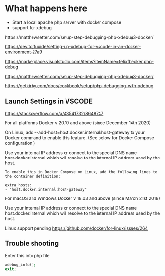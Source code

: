 # What happens here

- Start a local apache php server with docker compose
- support for xdebug

https://matthewsetter.com/setup-step-debugging-php-xdebug3-docker/

https://dev.to/fuxide/setting-up-xdebug-for-vscode-in-an-docker-environment-27a9

https://marketplace.visualstudio.com/items?itemName=felixfbecker.php-debug

https://matthewsetter.com/setup-step-debugging-php-xdebug3-docker/

https://getkirby.com/docs/cookbook/setup/php-debugging-with-xdebug

## Launch Settings in VSCODE

https://stackoverflow.com/a/43541732/8648747


For all platforms
Docker v 20.10 and above (since December 14th 2020)

On Linux, add --add-host=host.docker.internal:host-gateway to your Docker command to enable this feature. (See below for Docker Compose configuration.)

Use your internal IP address or connect to the special DNS name host.docker.internal which will resolve to the internal IP address used by the host.

    To enable this in Docker Compose on Linux, add the following lines to the container definition:

    extra_hosts:
    - "host.docker.internal:host-gateway"

For macOS and Windows
Docker v 18.03 and above (since March 21st 2018)

Use your internal IP address or connect to the special DNS name host.docker.internal which will resolve to the internal IP address used by the host.

Linux support pending https://github.com/docker/for-linux/issues/264


## Trouble shooting
Enter this into php file
```php
xdebug_info();
exit;
```